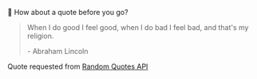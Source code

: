 📣 How about a quote before you go?

> When I do good I feel good, when I do bad I feel bad, and that's my religion.
>
> <p>- Abraham Lincoln</p>

Quote requested from [Random Quotes API](https://github.com/lukePeavey/quotable)
